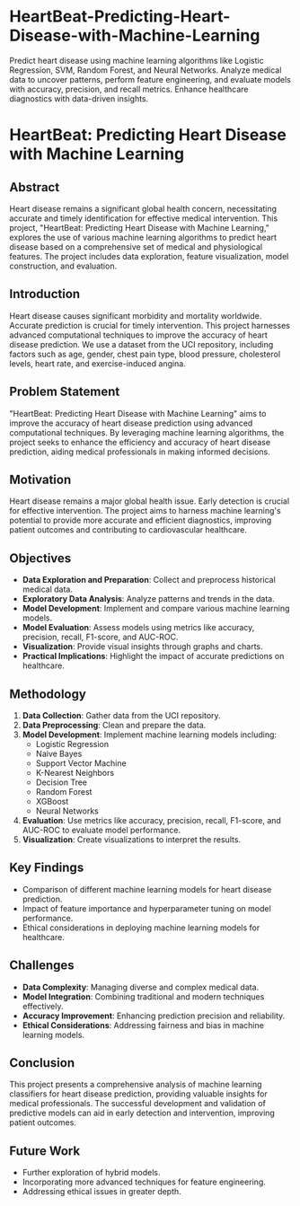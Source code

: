 # HeartBeat-Predicting-Heart-Disease-with-Machine-Learning
Predict heart disease using machine learning algorithms like Logistic Regression, SVM, Random Forest, and Neural Networks. Analyze medical data to uncover patterns, perform feature engineering, and evaluate models with accuracy, precision, and recall metrics. Enhance healthcare diagnostics with data-driven insights.
# HeartBeat: Predicting Heart Disease with Machine Learning

## Abstract
Heart disease remains a significant global health concern, necessitating accurate and timely identification for effective medical intervention. This project, "HeartBeat: Predicting Heart Disease with Machine Learning," explores the use of various machine learning algorithms to predict heart disease based on a comprehensive set of medical and physiological features. The project includes data exploration, feature visualization, model construction, and evaluation.

## Introduction
Heart disease causes significant morbidity and mortality worldwide. Accurate prediction is crucial for timely intervention. This project harnesses advanced computational techniques to improve the accuracy of heart disease prediction. We use a dataset from the UCI repository, including factors such as age, gender, chest pain type, blood pressure, cholesterol levels, heart rate, and exercise-induced angina.

## Problem Statement
"HeartBeat: Predicting Heart Disease with Machine Learning" aims to improve the accuracy of heart disease prediction using advanced computational techniques. By leveraging machine learning algorithms, the project seeks to enhance the efficiency and accuracy of heart disease prediction, aiding medical professionals in making informed decisions.

## Motivation
Heart disease remains a major global health issue. Early detection is crucial for effective intervention. The project aims to harness machine learning's potential to provide more accurate and efficient diagnostics, improving patient outcomes and contributing to cardiovascular healthcare.

## Objectives
- **Data Exploration and Preparation**: Collect and preprocess historical medical data.
- **Exploratory Data Analysis**: Analyze patterns and trends in the data.
- **Model Development**: Implement and compare various machine learning models.
- **Model Evaluation**: Assess models using metrics like accuracy, precision, recall, F1-score, and AUC-ROC.
- **Visualization**: Provide visual insights through graphs and charts.
- **Practical Implications**: Highlight the impact of accurate predictions on healthcare.

## Methodology
1. **Data Collection**: Gather data from the UCI repository.
2. **Data Preprocessing**: Clean and prepare the data.
3. **Model Development**: Implement machine learning models including:
   - Logistic Regression
   - Naive Bayes
   - Support Vector Machine
   - K-Nearest Neighbors
   - Decision Tree
   - Random Forest
   - XGBoost
   - Neural Networks
4. **Evaluation**: Use metrics like accuracy, precision, recall, F1-score, and AUC-ROC to evaluate model performance.
5. **Visualization**: Create visualizations to interpret the results.

## Key Findings
- Comparison of different machine learning models for heart disease prediction.
- Impact of feature importance and hyperparameter tuning on model performance.
- Ethical considerations in deploying machine learning models for healthcare.

## Challenges
- **Data Complexity**: Managing diverse and complex medical data.
- **Model Integration**: Combining traditional and modern techniques effectively.
- **Accuracy Improvement**: Enhancing prediction precision and reliability.
- **Ethical Considerations**: Addressing fairness and bias in machine learning models.

## Conclusion
This project presents a comprehensive analysis of machine learning classifiers for heart disease prediction, providing valuable insights for medical professionals. The successful development and validation of predictive models can aid in early detection and intervention, improving patient outcomes.

## Future Work
- Further exploration of hybrid models.
- Incorporating more advanced techniques for feature engineering.
- Addressing ethical issues in greater depth.

